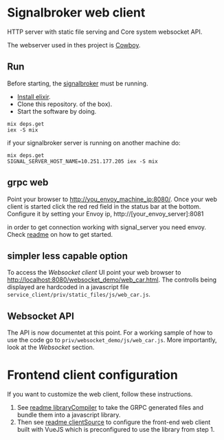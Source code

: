 # Signalbroker web client

HTTP server with static file serving and Core system websocket API.

The webserver used in thes project is [Cowboy](https://github.com/ninenines/cowboy).


## Run

Before starting, the [signalbroker](https://github.com/volvo-cars/signalbroker-server) must be running.

- [Install elixir](https://elixir-lang.org/install.html).
- Clone this repository.
 of the box).
- Start the software by doing.

```
mix deps.get
iex -S mix
```
if your signalbroker server is running on another machine do:
```
mix deps.get
SIGNAL_SERVER_HOST_NAME=10.251.177.205 iex -S mix
```


## grpc web
Point your browser to [http://you_envoy_machine_ip:8080/](http://localhost:8080/). Once your web client is started click the red red field in the status bar at the bottom. Configure it by setting your Envoy ip, http://[your_envoy_server]:8081

in order to get connection working with signal_server you need envoy. Check [readme](configuration/grpc_web/README.md) on how to get started.


## simpler less capable option

To access the *Websocket client* UI point your web browser to [http://localhost:8080/websocket_demo/web_car.html](http://localhost:8080/websocket_demo/web_car.html).
The controlls being displayed are hardcoded in a javascript file `service_client/priv/static_files/js/web_car.js`.

## Websocket API

The API is now documentet at this point.
For a working sample of how to use the code go to `priv/websocket_demo/js/web_car.js`.
More importantly, look at the *Websocket* section.

# Frontend client configuration

If you want to customize the web client, follow these instructions.

1. See [readme libraryCompiler](libraryCompiler/README.md) to take the GRPC generated files and bundle them into a javascript library.
2. Then see [readme clientSource](clientSource/README.md) to configure the front-end web client built with VueJS which is preconfigured to use the library from step 1.